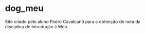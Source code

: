 # dog_meu
Site criado pelo aluno Pedro Cavalcanti para a obtenção de nota da disciplina de Introdução á Web.
